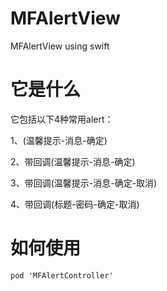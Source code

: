 # MFAlertView
MFAlertView using swift

# 它是什么
它包括以下4种常用alert：

1、(温馨提示-消息-确定)

2、带回调(温馨提示-消息-确定)

3、带回调(温馨提示-消息-确定-取消)

4、带回调(标题-密码-确定-取消)

# 如何使用
```
pod 'MFAlertController'
```
